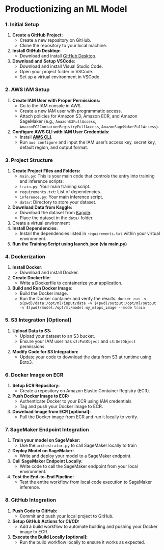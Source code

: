 # Productionizing an ML Model

### 1. Initial Setup
1. **Create a GitHub Project:**
    - Create a new repository on GitHub.
    - Clone the repository to your local machine.
2. **Install GitHub Desktop:**
    - Download and install [GitHub Desktop](https://github.com/apps/desktop).
3. **Download and Setup VSCode:**
    - Download and install Visual Studio Code.
    - Open your project folder in VSCode.
    - Set up a virtual environment in VSCode.

### 2. AWS IAM Setup
1. **Create IAM User with Proper Permissions:**
    - Go to the IAM console in AWS.
    - Create a new IAM user with programmatic access.
    - Attach policies for Amazon S3, Amazon ECR, and Amazon SageMaker (e.g., `AmazonS3FullAccess`, `AmazonEC2ContainerRegistryFullAccess`, `AmazonSageMakerFullAccess`).
2. **Configure AWS CLI with IAM User Credentials:**
    - Install [**AWS CLI**](https://aws.amazon.com/cli/).
    - Run `aws configure` and input the IAM user’s access key, secret key, default region, and output format.

### 3. Project Structure
1. **Create Project Files and Folders:**
    - `main.py`: This is your main code that controls the entry into training and inference scripts:
    - `train.py`: Your main training script.
    - `requirements.txt`: List of dependencies.
    - `inference.py`: Your main inference script.
    - `data/`: Directory to store your dataset.
2. **Download Data from Kaggle:**
    - Download the dataset from [Kaggle](https://www.kaggle.com/competitions/titanic/data).
    - Place the dataset in the `data/` folder.
3. Create a virtual environment
4. **Install Dependencies:**
    - Install the dependencies listed in `requirements.txt` within your virtual environment.
5. **Run the Training Script using launch.json (via main.py)**

### 4. Dockerization
1. **Install Docker:**
    - Download and install Docker.
2. **Create Dockerfile:**
    - Write a Dockerfile to containerize your application.
3. **Build and Run Docker Image:**
    - Build the Docker image.
    - Run the Docker container and verify the results.
      `docker run -v $(pwd)/data:/opt/ml/input/data -v $(pwd)/output:/opt/ml/output -v $(pwd)/model:/opt/ml/model my_mlops_image --mode train`

### 5. S3 Integration [Optional]
1. **Upload Data to S3:**
    - Upload your dataset to an S3 bucket.
    - Ensure your IAM user has `s3:PutObject` and `s3:GetObject` permissions.
2. **Modify Code for S3 Integration:**
    - Update your code to download the data from S3 at runtime using Boto3.

### 6. Docker Image on ECR
1. **Setup ECR Repository:**
    - Create a repository on Amazon Elastic Container Registry (ECR).
2. **Push Docker Image to ECR:**
    - Authenticate Docker to your ECR using IAM credentials.
    - Tag and push your Docker image to ECR.
3. **Download Image from ECR [optional]:**
    - Pull the Docker image from ECR and run it locally to verify.

### 7. SageMaker Endpoint Integration
1. **Train your model on SageMaker:**
    -  Use the `orchestrator.py` to call SageMaker locally to train
3. **Deploy Model on SageMaker:**
    - Write and deploy your model to a SageMaker endpoint.
4. **Call SageMaker Endpoint Locally:**
    - Write code to call the SageMaker endpoint from your local environment.
5. **Test the End-to-End Pipeline:**
    - Test the entire workflow from local code execution to SageMaker inference.

### 8. GitHub Integration
1. **Push Code to GitHub:**
    - Commit and push your local project to GitHub.
2. **Setup GitHub Actions for CI/CD:**
    - Add a build workflow to automate building and pushing your Docker image to ECR.
3. **Execute the Build Locally [optional]:**
    - Run the build workflow locally to ensure it works as expected.
